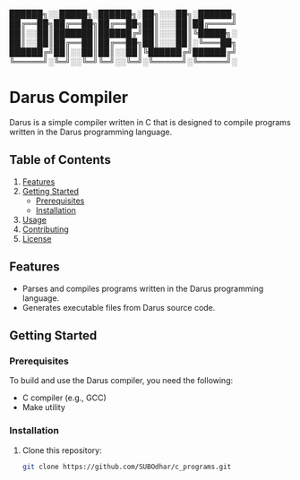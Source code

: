 ██████╗░░█████╗░██████╗░██╗░░░██╗░██████╗
██╔══██╗██╔══██╗██╔══██╗██║░░░██║██╔════╝
██║░░██║███████║██████╔╝██║░░░██║╚█████╗░
██║░░██║██╔══██║██╔══██╗██║░░░██║░╚═══██╗
██████╔╝██║░░██║██║░░██║╚██████╔╝██████╔╝
╚═════╝░╚═╝░░╚═╝╚═╝░░╚═╝░╚═════╝░╚═════╝░

# Darus Compiler

Darus is a simple compiler written in C that is designed to compile programs written in the Darus programming language.

## Table of Contents

1. [Features](#features)
2. [Getting Started](#getting-started)
   - [Prerequisites](#prerequisites)
   - [Installation](#installation)
3. [Usage](#usage)
4. [Contributing](#contributing)
5. [License](#license)

## Features

- Parses and compiles programs written in the Darus programming language.
- Generates executable files from Darus source code.

## Getting Started

### Prerequisites

To build and use the Darus compiler, you need the following:

- C compiler (e.g., GCC)
- Make utility

### Installation

1. Clone this repository:

   ```sh
   git clone https://github.com/SUBOdhar/c_programs.git
   ```
